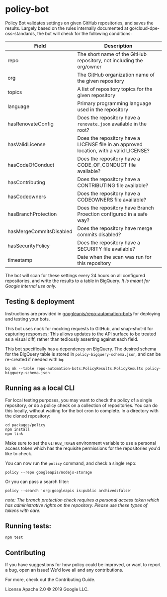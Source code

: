 # policy-bot
Policy Bot validates settings on given GitHub repositories, and saves the results.  Largely based on the rules internally documented at go/cloud-dpe-oss-standards, the bot will check for the following conditions:

| Field | Description |
|-------|-------------|
| repo | The short name of the GitHub repository, not including the org/owner |
| org | The GitHub organization name of the given repository |
| topics | A list of repository topics for the given repository |
| language | Primary programming language used in the repository |
| hasRenovateConfig | Does the repository have a `renovate.json` available in the root? |
| hasValidLicense | Does the repository have a LICENSE file in an approved location, with a valid LICENSE? |
| hasCodeOfConduct | Does the repository have a CODE_OF_CONDUCT file available? |
| hasContributing | Does the repository have a CONTRIBUTING file available? |
| hasCodeowners | Does the repository have a CODEOWNERS file available? |
| hasBranchProtection | Does the repository have Branch Proection configured in a safe way? |
| hasMergeCommitsDisabled | Does the repository have merge commits disabled? |
| hasSecurityPolicy | Does the repository have a SECURITY file available? |
| timestamp | Date when the scan was run for this repository |

The bot will scan for these settings every 24 hours on all configured repositories, and write the results to a table in BigQuery.  *It is meant for Google internal use only.*

## Testing & deployment
Instructions are provided in [googleapis/repo-automation-bots](https://github.com/googleapis/repo-automation-bots/blob/master/README.md) for deploying and testing your bots.

This bot uses nock for mocking requests to GitHub, and snap-shot-it for capturing responses; This allows updates to the API surface to be treated as a visual diff, rather than tediously asserting against each field.

This bot specifically has a dependency on BigQuery. The desired schema for the BigQuery table is stored in `policy-bigquery-schema.json`, and can be re-created if needed with `bq`:

```
bq mk --table repo-automation-bots:PolicyResults.PolicyResults policy-bigquery-schema.json
```

## Running as a local CLI
For local testing purposes, you may want to check the policy of a single repository, or do a policy check on a collection of repositories.  You can do this locally, without waiting for the bot cron to complete.  In a directory with the cloned repository:

```
cd packages/policy
npm install
npm link
```

Make sure to set the `GITHUB_TOKEN` environment variable to use a personal access token which has the requisite permissions for the repositories you'd like to check.

You can now run the `policy` command, and check a single repo:
```
policy --repo googleapis/nodejs-storage
```

Or you can pass a search filter:
```
policy --search 'org:googleapis is:public archived:false'
```

*note: The branch protection check requires a personal access token which has administrative rights on the repository. Please use these types of tokens with care*.

## Running tests:

`npm test`

## Contributing

If you have suggestions for how policy could be improved, or want to report a bug, open an issue! We'd love all and any contributions.

For more, check out the Contributing Guide.

License
Apache 2.0 © 2019 Google LLC.



